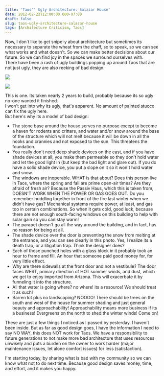 ```yaml
---
title: 'Taos'' Ugly Architecture: Salazar House'
date: 2012-02-22T12:00:00.000-07:00
draft: false
slug: taos-ugly-architecture-salazar-house
tags: [Architecture Criticism, Taos]
---
```


Now, I don't like to get snipe-y about architecture but sometimes its necessary to separate the wheat from the chaff, so to speak, so we can see what works and what doesn't. So we can make better decisions about our future. So we can find joy in the spaces we surround ourselves with.  
There have been a rash of ugly buildings popping up around Taos that are not just ugly, they are also reeking of bad design.  
  

![](/images/blog/legacy/IMG_2201+%28Medium%29.JPG)

  

![](/images/blog/legacy/IMG_2205+%28Medium%29.JPG)

This is one. Its taken nearly 2 years to build, probably because its so ugly no-one wanted it finished.  
I won't get into why its ugly, that's apparent. No amount of painted stucco can fix the ugly here.  
But here's why its a model of bad design:  

- The stone base around the house serves no purpose except to become a haven for rodents and critters, and water and/or snow around the base of the structure which will not melt because it will be down in all the nooks and crannies and not exposed to the sun. This threatens the foundation.
- You really don't need deep shade devices on the east, and if you have shade devices at all, you make them permeable so they don't hold water and let the good light in (but keep the bad light and glare out). If you do have a solid shade device, you put a slope on it so it won't hold water and snow.
- The windows are inoperable. WHAT is that about? Does this person live in Taos, where the spring and fall are prime open-air times? Are they afraid of fresh air? Because the Passiv Haus, which this is taken from, DOESN'T WORK WHEN THE POWER OR GAS GOES OUT. Do you remember huddling together in front of the fire last winter when we didn't have gas? Mechanical systems require power, at least, and gas too in certain combinations. So when it gets cold, good luck, because there are not enough south-facing windows on this building to help with solar gain so you can stay warm!
- The parapet doesn't go all the way around the building, and in fact, has no reason for being at all.
- The shade device over the door is preventing the snow from melting at the entrance, and you can see clearly in this photo. Yes, I realize its a death trap, or a litigation trap. Think the designer does?
- Each of those punched holes with a glass block in it probably took an hour to frame and fill. An hour that someone paid good money for, for very little effect.
- Why are there sidewalls at the front door and not a vestibule? The door faces WEST, primary direction of HOT summer winds, and dust, which we get to enjoy imported from Arizona. This will exacerbate it by funneling it into the structure. 
- All that water is going where? no where! its a resource! We should treat it as such!
- Barren lot plus no landscaping? NOOOO! There should be trees on the south and west of the house for summer shading and just general beauty and approachability! Approachability means more business if its a business! Evergreens on the north to shed the winter winds! Come on!

These are just a few things I noticed as I passed by yesterday. I haven't been inside. But as far as good design goes, I have the information I need to say NO WAY, this does NOT work for Taos. We have a responsibility to future generations to not make more bad architecture that uses resources unwisely and puts a burden on the owner to work harder (major maintenance issues, let alone comfort issues) for less (satisfaction).  
  
I'm starting today, by sharing what is bad with my community so we can know what not to do next time. Because good design saves money, time, and effort, and it makes you happy.
